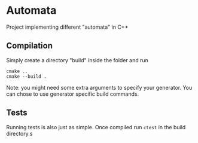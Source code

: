 # Automata

Project implementing different "automata" in C++

## Compilation

Simply create a directory "build" inside the folder and run

```
cmake ..
cmake --build .
```

Note: you might need some extra arguments to specify your generator. You can chose to use generator specific build commands.

## Tests

Running tests is also just as simple. Once compiled run `ctest` in the build directory.s
